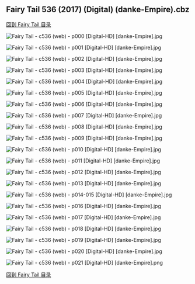 ## Fairy Tail 536 (2017) (Digital) (danke-Empire).cbz


[回到 Fairy Tail 目录](https://github.com/alicewish/markdown/blob/master/series/Fairy-Tail.md)


![Fairy Tail - c536 (web) - p000 [Digital-HD] [danke-Empire].jpg](https://wx1.sinaimg.cn/large/6a9fdecagy1fpdqgwv5fdj21j82cwkjl.jpg)

![Fairy Tail - c536 (web) - p001 [Digital-HD] [danke-Empire].jpg](https://wx1.sinaimg.cn/large/6a9fdecagy1fpdqh3nixuj21kl2cw4qp.jpg)

![Fairy Tail - c536 (web) - p002 [Digital-HD] [danke-Empire].jpg](https://wx1.sinaimg.cn/large/6a9fdecagy1fpdqhe2jjjj21kl2cwkjl.jpg)

![Fairy Tail - c536 (web) - p003 [Digital-HD] [danke-Empire].jpg](https://wx1.sinaimg.cn/large/6a9fdecagy1fpdqhli55ij21kl2cwu0x.jpg)

![Fairy Tail - c536 (web) - p004 [Digital-HD] [danke-Empire].jpg](https://wx1.sinaimg.cn/large/6a9fdecagy1fpdqhqkn6zj21kl2cw4qp.jpg)

![Fairy Tail - c536 (web) - p005 [Digital-HD] [danke-Empire].jpg](https://wx1.sinaimg.cn/large/6a9fdecagy1fpdqhwqvekj21kl2cwx6p.jpg)

![Fairy Tail - c536 (web) - p006 [Digital-HD] [danke-Empire].jpg](https://wx1.sinaimg.cn/large/6a9fdecagy1fpdqi2uzjej21kl2cwnpd.jpg)

![Fairy Tail - c536 (web) - p007 [Digital-HD] [danke-Empire].jpg](https://wx1.sinaimg.cn/large/6a9fdecagy1fpdqi8lk6hj21kl2cwe81.jpg)

![Fairy Tail - c536 (web) - p008 [Digital-HD] [danke-Empire].jpg](https://wx1.sinaimg.cn/large/6a9fdecagy1fpdqie2pnyj21kl2cwb29.jpg)

![Fairy Tail - c536 (web) - p009 [Digital-HD] [danke-Empire].jpg](https://wx1.sinaimg.cn/large/6a9fdecagy1fpdqiillmlj21kl2cw4oq.jpg)

![Fairy Tail - c536 (web) - p010 [Digital-HD] [danke-Empire].jpg](https://wx1.sinaimg.cn/large/6a9fdecagy1fpdqipovelj21kl2cwe81.jpg)

![Fairy Tail - c536 (web) - p011 [Digital-HD] [danke-Empire].jpg](https://wx1.sinaimg.cn/large/6a9fdecagy1fpdqiwydjxj21kl2cwnpd.jpg)

![Fairy Tail - c536 (web) - p012 [Digital-HD] [danke-Empire].jpg](https://wx1.sinaimg.cn/large/6a9fdecagy1fpdqj23fngj21kl2cwx6p.jpg)

![Fairy Tail - c536 (web) - p013 [Digital-HD] [danke-Empire].jpg](https://wx1.sinaimg.cn/large/6a9fdecagy1fpdqj6wy3wj21kl2cwhdt.jpg)

![Fairy Tail - c536 (web) - p014-015 [Digital-HD] [danke-Empire].jpg](https://wx1.sinaimg.cn/large/6a9fdecagy1fpdqjjevewj21kw16ou0z.jpg)

![Fairy Tail - c536 (web) - p016 [Digital-HD] [danke-Empire].jpg](https://wx1.sinaimg.cn/large/6a9fdecagy1fpdqjphhjaj21kl2cwqv5.jpg)

![Fairy Tail - c536 (web) - p017 [Digital-HD] [danke-Empire].jpg](https://wx1.sinaimg.cn/large/6a9fdecagy1fpdqjw2alrj21kl2cwe81.jpg)

![Fairy Tail - c536 (web) - p018 [Digital-HD] [danke-Empire].jpg](https://wx1.sinaimg.cn/large/6a9fdecagy1fpdqk146puj21kl2cw7wh.jpg)

![Fairy Tail - c536 (web) - p019 [Digital-HD] [danke-Empire].jpg](https://wx1.sinaimg.cn/large/6a9fdecagy1fpdqk6lokxj21kl2cwhdt.jpg)

![Fairy Tail - c536 (web) - p020 [Digital-HD] [danke-Empire].jpg](https://wx1.sinaimg.cn/large/6a9fdecagy1fpdqkcy131j21kl2cwkjl.jpg)

![Fairy Tail - c536 (web) - p021 [Digital-HD] [danke-Empire].png](https://wx1.sinaimg.cn/large/6a9fdecagy1fpdqkf0yrrj21kl2cwgm6.jpg)

[回到 Fairy Tail 目录](https://github.com/alicewish/markdown/blob/master/series/Fairy-Tail.md)

